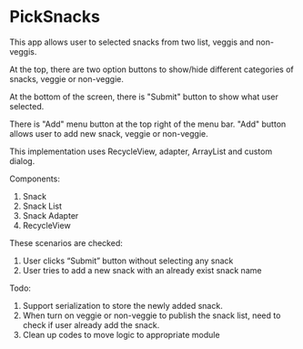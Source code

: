 # PickSnacks
This app allows user to selected snacks from two list, veggis and non-veggis.

At the top, there are two option buttons to show/hide different categories of snacks, veggie or non-veggie.

At the bottom of the screen, there is "Submit" button to show what user selected.

There is "Add" menu button at the top right of the menu bar. "Add" button allows user to add new snack, veggie or non-veggie.

This implementation uses RecycleView, adapter, ArrayList and custom dialog.

Components:
1. Snack
2. Snack List
3. Snack Adapter
4. RecycleView

These scenarios are checked:
1. User clicks “Submit” button without selecting any snack
2. User tries to add a new snack with an already exist snack name

Todo:
1. Support serialization to store the newly added snack.
2. When turn on veggie or non-veggie to publish the snack list, need to check if user already add the snack.
3. Clean up codes to move logic to appropriate module
